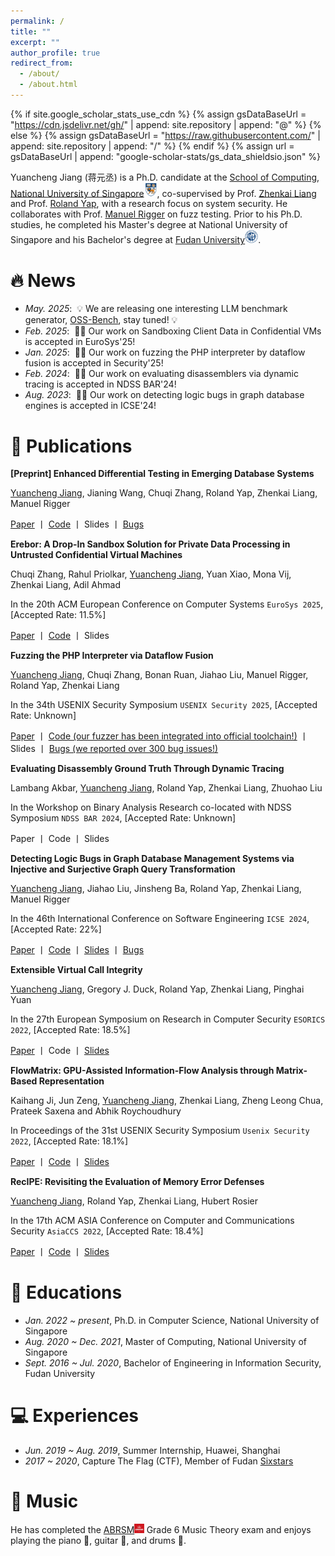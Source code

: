 ```yaml
---
permalink: /
title: ""
excerpt: ""
author_profile: true
redirect_from: 
  - /about/
  - /about.html
---
```


{% if site.google_scholar_stats_use_cdn %}
{% assign gsDataBaseUrl = "https://cdn.jsdelivr.net/gh/" | append: site.repository | append: "@" %}
{% else %}
{% assign gsDataBaseUrl = "https://raw.githubusercontent.com/" | append: site.repository | append: "/" %}
{% endif %}
{% assign url = gsDataBaseUrl | append: "google-scholar-stats/gs_data_shieldsio.json" %}

<span class='anchor' id='about-me'></span>

<meta charset="UTF-8">
<title>Musical Interests</title>
<head>
    <meta charset="UTF-8">
    <title>Musical Interests</title>
    <style>
        /* Style for the clickable text */
        .clickable {
            color: magenta;
            cursor: pointer;
            text-decoration: underline;
        }
        /* Hide the video section initially */
        #videoSection {
            display: none;
            margin-top: 20px;
        }
        /* Hide the details section initially */
        #bugDetails {
            display: none;
            margin-top: 10px;
        }
        iframe {
            max-width: 100%;
            height: auto;
        }
    </style>
</head>

Yuancheng Jiang (蒋元丞) is a Ph.D. candidate at the [School of Computing](https://www.comp.nus.edu.sg/), [National University of Singapore](https://nus.edu.sg/)<img src="./images/nus.jpg" style="width: 1.5em;" />, co-supervised by Prof. [Zhenkai Liang](https://www.comp.nus.edu.sg/~liangzk/) and Prof. [Roland Yap](https://www.comp.nus.edu.sg/cs/people/ryap/), with a research focus on system security. He collaborates with Prof. [Manuel Rigger](https://manuelrigger.at/) on fuzz testing. Prior to his Ph.D. studies, he completed his Master's degree at National University of Singapore and his Bachelor's degree at [Fudan University](https://www.fudan.edu.cn/en/)<img src="./images/fdu.png" style="width: 1.5em;" />.

# 🔥 News
- *May. 2025*: &nbsp;💡 We are releasing one interesting LLM benchmark generator, [OSS-Bench](https://oss-bench.github.io/), stay tuned! 💡
- *Feb. 2025*: &nbsp;🎉🎉 Our work on Sandboxing Client Data in Confidential VMs is accepted in EuroSys'25!
- *Jan. 2025*: &nbsp;🎉🎉 Our work on fuzzing the PHP interpreter by dataflow fusion is accepted in Security'25!
- *Feb. 2024*: &nbsp;🎉🎉 Our work on evaluating disassemblers via dynamic tracing is accepted in NDSS BAR'24!
- *Aug. 2023*: &nbsp;🎉🎉 Our work on detecting logic bugs in graph database engines is accepted in ICSE'24!

# 📝 Publications 

**[Preprint] Enhanced Differential Testing in Emerging Database Systems**

<ins>Yuancheng Jiang</ins>, Jianing Wang, Chuqi Zhang, Roland Yap, Zhenkai Liang, Manuel Rigger

[Paper](https://arxiv.org/pdf/2501.01236) 丨 [Code](https://github.com/YuanchengJiang/SQLxDiff) 丨 Slides 丨 [Bugs](https://github.com/questdb/questdb/issues?q=is%3Aissue%20author%3AYuanchengJiang%20)

**Erebor: A Drop-In Sandbox Solution for Private Data Processing in Untrusted Confidential Virtual Machines**

Chuqi Zhang, Rahul Priolkar, <ins>Yuancheng Jiang</ins>, Yuan Xiao, Mona Vij, Zhenkai Liang, Adil Ahmad

In the 20th ACM European Conference on Computer Systems ``EuroSys 2025``, [Accepted Rate: 11.5%] 

[Paper](https://asteriscresearchlab.com/papers/zhang-erebor.pdf) 丨 [Code](https://github.com/ASTERISC-Release/Erebor) 丨 Slides

**Fuzzing the PHP Interpreter via Dataflow Fusion**

<ins>Yuancheng Jiang</ins>, Chuqi Zhang, Bonan Ruan, Jiahao Liu, Manuel Rigger, Roland Yap, Zhenkai Liang

In the 34th USENIX Security Symposium ``USENIX Security 2025``, [Accepted Rate: Unknown] 

[Paper](https://yuanchengjiang.github.io/docs/flowfusion.pdf) 丨 [Code (our fuzzer has been integrated into official toolchain!)](https://github.com/php/flowfusion) 丨 Slides 丨 [Bugs (we reported over 300 bug issues!)](https://github.com/php/php-src/issues?q=is%3Aissue%20author%3AYuanchengJiang%20)



**Evaluating Disassembly Ground Truth Through Dynamic Tracing**

Lambang Akbar, <ins>Yuancheng Jiang</ins>, Roland Yap, Zhenkai Liang, Zhuohao Liu

In the Workshop on Binary Analysis Research co-located with NDSS Symposium ``NDSS BAR 2024``, [Accepted Rate: Unknown] 

Paper 丨 Code 丨 Slides

**Detecting Logic Bugs in Graph Database Management Systems via Injective and Surjective Graph Query Transformation**

<ins>Yuancheng Jiang</ins>, Jiahao Liu, Jinsheng Ba, Roland Yap, Zhenkai Liang, Manuel Rigger 

In the 46th International Conference on Software Engineering ``ICSE 2024``, [Accepted Rate: 22%] 

[Paper](https://yuanchengjiang.github.io/docs/GraphGenie-ICSE24.pdf) 丨 [Code](https://github.com/YuanchengJiang/GraphGenie) 丨 [Slides](https://yuanchengjiang.github.io/docs/GraphGenie_slides.pdf) 丨 [Bugs](https://github.com/neo4j/neo4j/issues?q=is%3Aissue%20author%3AYuanchengJiang%20)

**Extensible Virtual Call Integrity**

<ins>Yuancheng Jiang</ins>, Gregory J. Duck, Roland Yap, Zhenkai Liang, Pinghai Yuan 

In the 27th European Symposium on Research in Computer Security ``ESORICS 2022``, [Accepted Rate: 18.5%] 

[Paper](https://yuanchengjiang.github.io/docs/esorics22-evcfi.pdf) 丨 Code 丨 [Slides](https://yuanchengjiang.github.io/docs/EVCFI_slides.pdf)
 
**FlowMatrix: GPU-Assisted Information-Flow Analysis through Matrix-Based Representation** 

Kaihang Ji, Jun Zeng, <ins>Yuancheng Jiang</ins>, Zhenkai Liang, Zheng Leong Chua, Prateek Saxena and Abhik Roychoudhury 

In Proceedings of the 31st USENIX Security Symposium ``Usenix Security 2022``, [Accepted Rate: 18.1%] 

[Paper](https://www.usenix.org/system/files/sec22-ji.pdf) 丨 [Code](https://github.com/mimicji/FlowMatrix) 丨 [Slides](https://yuanchengjiang.github.io/docs/flowmatrix_slides.pdf)

**RecIPE: Revisiting the Evaluation of Memory Error Defenses**

<ins>Yuancheng Jiang</ins>, Roland Yap, Zhenkai Liang, Hubert Rosier

In the 17th ACM ASIA Conference on Computer and Communications Security ``AsiaCCS 2022``, [Accepted Rate: 18.4%]

[Paper](https://dl.acm.org/doi/pdf/10.1145/3488932.3524127) 丨 [Code](https://github.com/YuanchengJiang/recipe-benchmark) 丨 [Slides](https://yuanchengjiang.github.io/docs/RecIPE_slides.pdf)

<!--
# 🎖 Honors and Awards
- *2021.10* Lorem ipsum dolor sit amet, consectetur adipiscing elit. Vivamus ornare aliquet ipsum, ac tempus justo dapibus sit amet. 
- *2021.09* Lorem ipsum dolor sit amet, consectetur adipiscing elit. Vivamus ornare aliquet ipsum, ac tempus justo dapibus sit amet. 
-->

# 📖 Educations
- *Jan. 2022 ~ present*, Ph.D. in Computer Science, National University of Singapore
- *Aug. 2020 ~ Dec. 2021*, Master of Computing, National University of Singapore
- *Sept. 2016 ~ Jul. 2020*, Bachelor of Engineering in Information Security, Fudan University

<!--
# 💬 Invited Talks
- *2021.06*, Lorem ipsum dolor sit amet, consectetur adipiscing elit. Vivamus ornare aliquet ipsum, ac tempus justo dapibus sit amet. 
- *2021.03*, Lorem ipsum dolor sit amet, consectetur adipiscing elit. Vivamus ornare aliquet ipsum, ac tempus justo dapibus sit amet.  \| [\[video\]](https://github.com/)
-->

# 💻 Experiences
- *Jun. 2019 ~ Aug. 2019*, Summer Internship, Huawei, Shanghai
- *2017 ~ 2020*, Capture The Flag (CTF), Member of Fudan [Sixstars](https://github.com/sixstars)

<!--
# 🐞 Bugs
Our research efforts have been rewarded with hundreds of bugs (crashes/errors🔴, wrong results🟡) as follows:
- [The PHP Interpreter](https://github.com/php/php-src) (38.2k⭐): <span id="bugCount" class="clickable">219 bugs</span>
<div id="bugDetails"> 
[#16711🔴](https://github.com/php/php-src/issues/16711), [#16645🔴](https://github.com/php/php-src/issues/16645), [#16637🟡](https://github.com/php/php-src/issues/16637), [#16636🟡](https://github.com/php/php-src/issues/16636), [#16635🔴](https://github.com/php/php-src/issues/16635), [#16634🔴](https://github.com/php/php-src/issues/16634), [#16633🔴](https://github.com/php/php-src/issues/16633), [#16632🔴](https://github.com/php/php-src/issues/16632), [#16631🔴](https://github.com/php/php-src/issues/16631), [#16630🔴](https://github.com/php/php-src/issues/16630), [#16620🔴](https://github.com/php/php-src/issues/16620), [#16618🟡](https://github.com/php/php-src/issues/16618), [#16578🔴](https://github.com/php/php-src/issues/16578), [#16574🟡](https://github.com/php/php-src/issues/16574), [#16572🟡](https://github.com/php/php-src/issues/16572), [#16559🔴](https://github.com/php/php-src/issues/16559), [#16526🔴](https://github.com/php/php-src/issues/16526), [#16515🔴](https://github.com/php/php-src/issues/16515), [#16514🔴](https://github.com/php/php-src/issues/16514), [#16509🟡](https://github.com/php/php-src/issues/16509), [#16504🔴](https://github.com/php/php-src/issues/16504), [#16502🔴](https://github.com/php/php-src/issues/16502), [#16501🔴](https://github.com/php/php-src/issues/16501), [#16500🔴](https://github.com/php/php-src/issues/16500), [#16496🔴](https://github.com/php/php-src/issues/16496), [#16495🟡](https://github.com/php/php-src/issues/16495), [#16487🟡](https://github.com/php/php-src/issues/16487), [#16477🔴](https://github.com/php/php-src/issues/16477), [#16473🟡](https://github.com/php/php-src/issues/16473), [#16472🟡](https://github.com/php/php-src/issues/16472), [#16454🔴](https://github.com/php/php-src/issues/16454), [#16453🔴](https://github.com/php/php-src/issues/16453), [#16435🟡](https://github.com/php/php-src/issues/16435), [#16433🔴](https://github.com/php/php-src/issues/16433), [#16431🔴](https://github.com/php/php-src/issues/16431), [#16430🔴](https://github.com/php/php-src/issues/16430), [#16429🔴](https://github.com/php/php-src/issues/16429), [#16414🔴](https://github.com/php/php-src/issues/16414), [#16413🔴](https://github.com/php/php-src/issues/16413), [#16412🔴](https://github.com/php/php-src/issues/16412), [#16411🔴](https://github.com/php/php-src/issues/16411), [#16410🟡](https://github.com/php/php-src/issues/16410), [#16409🟡](https://github.com/php/php-src/issues/16409), [#16408🟡](https://github.com/php/php-src/issues/16408), [#16406🔴](https://github.com/php/php-src/issues/16406), [#16405🔴](https://github.com/php/php-src/issues/16405), [#16404🟡](https://github.com/php/php-src/issues/16404), [#16397🔴](https://github.com/php/php-src/issues/16397), [#16396🟡](https://github.com/php/php-src/issues/16396), [#16394🔴](https://github.com/php/php-src/issues/16394), [#16393🔴](https://github.com/php/php-src/issues/16393), [#16390🔴](https://github.com/php/php-src/issues/16390), [#16389🔴](https://github.com/php/php-src/issues/16389), [#16388🔴](https://github.com/php/php-src/issues/16388), [#16387🟡](https://github.com/php/php-src/issues/16387), [#16385🟡](https://github.com/php/php-src/issues/16385), [#16371🔴](https://github.com/php/php-src/issues/16371), [#16360🔴](https://github.com/php/php-src/issues/16360), [#16359🔴](https://github.com/php/php-src/issues/16359), [#16358🔴](https://github.com/php/php-src/issues/16358), [#16357🔴](https://github.com/php/php-src/issues/16357), [#16356🔴](https://github.com/php/php-src/issues/16356), [#16355🔴](https://github.com/php/php-src/issues/16355), [#16354🔴](https://github.com/php/php-src/issues/16354), [#16326🔴](https://github.com/php/php-src/issues/16326), [#16325🔴](https://github.com/php/php-src/issues/16325), [#16324🔴](https://github.com/php/php-src/issues/16324), [#16323🔴](https://github.com/php/php-src/issues/16323), [#16322🔴](https://github.com/php/php-src/issues/16322), [#16321🔴](https://github.com/php/php-src/issues/16321), [#16320🔴](https://github.com/php/php-src/issues/16320), [#16319🔴](https://github.com/php/php-src/issues/16319), [#16318🟡](https://github.com/php/php-src/issues/16318), [#16294🔴](https://github.com/php/php-src/issues/16294), [#16293🔴](https://github.com/php/php-src/issues/16293), [#16292🔴](https://github.com/php/php-src/issues/16292), [#16267🔴](https://github.com/php/php-src/issues/16267), [#16266🔴](https://github.com/php/php-src/issues/16266), [#16265🔴](https://github.com/php/php-src/issues/16265), [#16262🔴](https://github.com/php/php-src/issues/16262), [#16261🔴](https://github.com/php/php-src/issues/16261), [#16260🔴](https://github.com/php/php-src/issues/16260), [#16259🔴](https://github.com/php/php-src/issues/16259), [#16258🔴](https://github.com/php/php-src/issues/16258), [#16257🔴](https://github.com/php/php-src/issues/16257), [#16256🔴](https://github.com/php/php-src/issues/16256), [#16255🔴](https://github.com/php/php-src/issues/16255), [#16237🔴](https://github.com/php/php-src/issues/16237), [#16236🔴](https://github.com/php/php-src/issues/16236), [#16235🔴](https://github.com/php/php-src/issues/16235), [#16234🔴](https://github.com/php/php-src/issues/16234), [#16233🔴](https://github.com/php/php-src/issues/16233), [#16232🔴](https://github.com/php/php-src/issues/16232), [#16231🔴](https://github.com/php/php-src/issues/16231), [#16230🔴](https://github.com/php/php-src/issues/16230), [#16229🔴](https://github.com/php/php-src/issues/16229), [#16228🔴](https://github.com/php/php-src/issues/16228), [#16214🔴](https://github.com/php/php-src/issues/16214), [#16212🔴](https://github.com/php/php-src/issues/16212), [#16190🔴](https://github.com/php/php-src/issues/16190), [#16189🔴](https://github.com/php/php-src/issues/16189), [#16188🔴](https://github.com/php/php-src/issues/16188), [#16187🔴](https://github.com/php/php-src/issues/16187), [#16186🔴](https://github.com/php/php-src/issues/16186), [#16185🔴](https://github.com/php/php-src/issues/16185), [#16184🔴](https://github.com/php/php-src/issues/16184), [#16128🔴](https://github.com/php/php-src/issues/16128), [#16054🔴](https://github.com/php/php-src/issues/16054), [#16053🔴](https://github.com/php/php-src/issues/16053), [#16041🔴](https://github.com/php/php-src/issues/16041), [#16040🔴](https://github.com/php/php-src/issues/16040), [#16039🔴](https://github.com/php/php-src/issues/16039), [#16037🔴](https://github.com/php/php-src/issues/16037), [#16009🔴](https://github.com/php/php-src/issues/16009), [#16000🔴](https://github.com/php/php-src/issues/16000), [#15982🔴](https://github.com/php/php-src/issues/15982), [#15981🔴](https://github.com/php/php-src/issues/15981), [#15980🔴](https://github.com/php/php-src/issues/15980), [#15973🔴](https://github.com/php/php-src/issues/15973), [#15972🔴](https://github.com/php/php-src/issues/15972), [#15943🔴](https://github.com/php/php-src/issues/15943), [#15918🔴](https://github.com/php/php-src/issues/15918), [#15917🔴](https://github.com/php/php-src/issues/15917), [#15914🔴](https://github.com/php/php-src/issues/15914), [#15911🔴](https://github.com/php/php-src/issues/15911), [#15910🔴](https://github.com/php/php-src/issues/15910), [#15909🔴](https://github.com/php/php-src/issues/15909), [#15908🔴](https://github.com/php/php-src/issues/15908), [#15907🔴](https://github.com/php/php-src/issues/15907), [#15906🔴](https://github.com/php/php-src/issues/15906), [#15905🔴](https://github.com/php/php-src/issues/15905), [#15904🔴](https://github.com/php/php-src/issues/15904), [#15903🔴](https://github.com/php/php-src/issues/15903), [#15902🔴](https://github.com/php/php-src/issues/15902), [#15901🔴](https://github.com/php/php-src/issues/15901), [#15900🔴](https://github.com/php/php-src/issues/15900), [#15869🔴](https://github.com/php/php-src/issues/15869), [#15868🔴](https://github.com/php/php-src/issues/15868), [#15867🔴](https://github.com/php/php-src/issues/15867), [#15866🔴](https://github.com/php/php-src/issues/15866), [#15837🔴](https://github.com/php/php-src/issues/15837), [#15836🔴](https://github.com/php/php-src/issues/15836), [#15833🔴](https://github.com/php/php-src/issues/15833), [#15823🔴](https://github.com/php/php-src/issues/15823), [#15821🔴](https://github.com/php/php-src/issues/15821), [#15820🔴](https://github.com/php/php-src/issues/15820), [#15712🔴](https://github.com/php/php-src/issues/15712), [#15672🔴](https://github.com/php/php-src/issues/15672), [#15670🔴](https://github.com/php/php-src/issues/15670), [#15662🔴](https://github.com/php/php-src/issues/15662), [#15661🔴](https://github.com/php/php-src/issues/15661), [#15658🔴](https://github.com/php/php-src/issues/15658), [#15657🔴](https://github.com/php/php-src/issues/15657), [#15654🔴](https://github.com/php/php-src/issues/15654), [#15653🔴](https://github.com/php/php-src/issues/15653), [#15652🔴](https://github.com/php/php-src/issues/15652), [#15613🔴](https://github.com/php/php-src/issues/15613), [#15582🔴](https://github.com/php/php-src/issues/15582), [#15570🔴](https://github.com/php/php-src/issues/15570), [#15552🔴](https://github.com/php/php-src/issues/15552), [#15551🔴](https://github.com/php/php-src/issues/15551), [#15496🔴](https://github.com/php/php-src/issues/15496), [#15490🔴](https://github.com/php/php-src/issues/15490), [#15481🔴](https://github.com/php/php-src/issues/15481), [#15456🔴](https://github.com/php/php-src/issues/15456), [#15268🔴](https://github.com/php/php-src/issues/15268), [#15210🔴](https://github.com/php/php-src/issues/15210), [#15208🔴](https://github.com/php/php-src/issues/15208), [#15192🔴](https://github.com/php/php-src/issues/15192), [#15187🔴](https://github.com/php/php-src/issues/15187), [#15181🔴](https://github.com/php/php-src/issues/15181), [#15179🔴](https://github.com/php/php-src/issues/15179), [#15169🔴](https://github.com/php/php-src/issues/15169), [#15168🔴](https://github.com/php/php-src/issues/15168), [#15150🔴](https://github.com/php/php-src/issues/15150), [#15137🔴](https://github.com/php/php-src/issues/15137), [#14808🔴](https://github.com/php/php-src/issues/14808), [#14807🔴](https://github.com/php/php-src/issues/14807), [#14780🔴](https://github.com/php/php-src/issues/14780), [#14775🔴](https://github.com/php/php-src/issues/14775), [#14774🔴](https://github.com/php/php-src/issues/14774), [#14741🔴](https://github.com/php/php-src/issues/14741), [#14732🔴](https://github.com/php/php-src/issues/14732), [#14712🔴](https://github.com/php/php-src/issues/14712), [#14709🔴](https://github.com/php/php-src/issues/14709), [#14698🔴](https://github.com/php/php-src/issues/14698), [#14687🔴](https://github.com/php/php-src/issues/14687), [#14652🔴](https://github.com/php/php-src/issues/14652), [#14643🔴](https://github.com/php/php-src/issues/14643), [#14639🔴](https://github.com/php/php-src/issues/14639), [#14638🔴](https://github.com/php/php-src/issues/14638), [#14637🔴](https://github.com/php/php-src/issues/14637), [#14603🔴](https://github.com/php/php-src/issues/14603), [#14373🔴](https://github.com/php/php-src/issues/14373), [#14361🔴](https://github.com/php/php-src/issues/14361), [#14343🔴](https://github.com/php/php-src/issues/14343), [#14290🔴](https://github.com/php/php-src/issues/14290), [#14164🔴](https://github.com/php/php-src/issues/14164), [#14124🔴](https://github.com/php/php-src/issues/14124), [#14082🔴](https://github.com/php/php-src/issues/14082), [#14075🔴](https://github.com/php/php-src/issues/14075), [#14049🔴](https://github.com/php/php-src/issues/14049), [#14044🔴](https://github.com/php/php-src/issues/14044), [#13998🔴](https://github.com/php/php-src/issues/13998), [#13984🔴](https://github.com/php/php-src/issues/13984), [#13931🔴](https://github.com/php/php-src/issues/13931), [#13903🔴](https://github.com/php/php-src/issues/13903), [#13881🔴](https://github.com/php/php-src/issues/13881), [#13856🔴](https://github.com/php/php-src/issues/13856), [#13836🔴](https://github.com/php/php-src/issues/13836), [#13834🔴](https://github.com/php/php-src/issues/13834), [#13833🔴](https://github.com/php/php-src/issues/13833), [#13827🔴](https://github.com/php/php-src/issues/13827), [#13768🔴](https://github.com/php/php-src/issues/13768), [#13695🔴](https://github.com/php/php-src/issues/13695), [#13685🔴](https://github.com/php/php-src/issues/13685), [#13681🔴](https://github.com/php/php-src/issues/13681), [#13680🔴](https://github.com/php/php-src/issues/13680), [#13671🔴](https://github.com/php/php-src/issues/13671)
</div>
- [Neo4j](https://github.com/neo4j/neo4j) (13.4k⭐): [#13249🟡](https://github.com/neo4j/neo4j/issues/13249), [#13051🟡](https://github.com/neo4j/neo4j/issues/13051), [#13041🔴](https://github.com/neo4j/neo4j/issues/13041), [#13034🟡](https://github.com/neo4j/neo4j/issues/13034), [#13033🟡](https://github.com/neo4j/neo4j/issues/13033), [#13010🟡](https://github.com/neo4j/neo4j/issues/13010), [#13003🟡](https://github.com/neo4j/neo4j/issues/13003), [#13002🔴](https://github.com/neo4j/neo4j/issues/13002), [#12996🟡](https://github.com/neo4j/neo4j/issues/12996), [#12991🟡](https://github.com/neo4j/neo4j/issues/12991), [#12990🟡](https://github.com/neo4j/neo4j/issues/12990), [#12988🟡](https://github.com/neo4j/neo4j/issues/12988), [#12984🟡](https://github.com/neo4j/neo4j/issues/12984), [#12983🟡](https://github.com/neo4j/neo4j/issues/12983), [#12978🟡](https://github.com/neo4j/neo4j/issues/12978), [#12977🟡](https://github.com/neo4j/neo4j/issues/12977), [#12973🟡](https://github.com/neo4j/neo4j/issues/12973), [#12968🔴](https://github.com/neo4j/neo4j/issues/12968), [#12960🟡](https://github.com/neo4j/neo4j/issues/12960), [#12957🟡](https://github.com/neo4j/neo4j/issues/12957), [#13249🟡](https://github.com/neo4j/neo4j/issues/13249), [#13051🟡](https://github.com/neo4j/neo4j/issues/13051), [#13041🟡](https://github.com/neo4j/neo4j/issues/13041), [#13034🟡](https://github.com/neo4j/neo4j/issues/13034), [#13033🟡](https://github.com/neo4j/neo4j/issues/13033), [#13010🟡](https://github.com/neo4j/neo4j/issues/13010), [#13003🟡](https://github.com/neo4j/neo4j/issues/13003), [#13002🟡](https://github.com/neo4j/neo4j/issues/13002), [#12996🟡](https://github.com/neo4j/neo4j/issues/12996), [#12991🟡](https://github.com/neo4j/neo4j/issues/12991), [#12990🟡](https://github.com/neo4j/neo4j/issues/12990), [#12988🟡](https://github.com/neo4j/neo4j/issues/12988), [#12984🟡](https://github.com/neo4j/neo4j/issues/12984), [#12983🟡](https://github.com/neo4j/neo4j/issues/12983), [#12978🟡](https://github.com/neo4j/neo4j/issues/12978), [#12977🟡](https://github.com/neo4j/neo4j/issues/12977), [#12973🟡](https://github.com/neo4j/neo4j/issues/12973), [#12968🟡](https://github.com/neo4j/neo4j/issues/12968), [#12960🟡](https://github.com/neo4j/neo4j/issues/12960), [#12957🟡](https://github.com/neo4j/neo4j/issues/12957)
- [QuestDB](https://github.com/questdb/questdb) (14.6k⭐): [#4531🟡](https://github.com/questdb/questdb/issues/4531), [#4528🟡](https://github.com/questdb/questdb/issues/4528), [#4505🟡](https://github.com/questdb/questdb/issues/4505), [#4496🟡](https://github.com/questdb/questdb/issues/4496), [#4010🟡](https://github.com/questdb/questdb/issues/4010), [#3949🔴](https://github.com/questdb/questdb/issues/3949), [#3938🟡](https://github.com/questdb/questdb/issues/3938), [#3936🟡](https://github.com/questdb/questdb/issues/3936), [#3935🔴](https://github.com/questdb/questdb/issues/3935), [#3934🟡](https://github.com/questdb/questdb/issues/3934), [#3933🟡](https://github.com/questdb/questdb/issues/3933), [#3932🟡](https://github.com/questdb/questdb/issues/3932), [#3833🔴](https://github.com/questdb/questdb/issues/3833), [#3828🟡](https://github.com/questdb/questdb/issues/3828), [#3733🟡](https://github.com/questdb/questdb/issues/3733), [#3670🟡](https://github.com/questdb/questdb/issues/3670), [#3669🟡](https://github.com/questdb/questdb/issues/3669), [#3623🔴](https://github.com/questdb/questdb/issues/3623), [#3622🔴](https://github.com/questdb/questdb/issues/3622), [#3619🟡](https://github.com/questdb/questdb/issues/3619), [#3595🟡](https://github.com/questdb/questdb/issues/3595), [#3590🔴](https://github.com/questdb/questdb/issues/3590), [#3581🟡](https://github.com/questdb/questdb/issues/3581), [#3580🟡](https://github.com/questdb/questdb/issues/3580), [#3576🔴](https://github.com/questdb/questdb/issues/3576), [#3575🟡](https://github.com/questdb/questdb/issues/3575), [#3526🔴](https://github.com/questdb/questdb/issues/3526), [#3470🔴](https://github.com/questdb/questdb/issues/3470), [#3469🔴](https://github.com/questdb/questdb/issues/3469), [#3468🔴](https://github.com/questdb/questdb/issues/3468), [#3467🔴](https://github.com/questdb/questdb/issues/3467), [#3455🔴](https://github.com/questdb/questdb/issues/3455), [#3454🔴](https://github.com/questdb/questdb/issues/3454), [#3445🔴](https://github.com/questdb/questdb/issues/3445), [#3433🔴](https://github.com/questdb/questdb/issues/3433), [#3420🔴](https://github.com/questdb/questdb/issues/3420), [#3419🔴](https://github.com/questdb/questdb/issues/3419), [#3418🔴](https://github.com/questdb/questdb/issues/3418), [#3386🔴](https://github.com/questdb/questdb/issues/3386), [#3376🔴](https://github.com/questdb/questdb/issues/3376), [#3358🟡](https://github.com/questdb/questdb/issues/3358), [#3357🔴](https://github.com/questdb/questdb/issues/3357), [#3356🔴](https://github.com/questdb/questdb/issues/3356), [#3324🔴](https://github.com/questdb/questdb/issues/3324), [#3323🔴](https://github.com/questdb/questdb/issues/3323), [#3322🔴](https://github.com/questdb/questdb/issues/3322), [#3313🟡](https://github.com/questdb/questdb/issues/3313), [#4531🟡](https://github.com/questdb/questdb/issues/4531), [#4528🟡](https://github.com/questdb/questdb/issues/4528), [#4505🟡](https://github.com/questdb/questdb/issues/4505), [#4496🟡](https://github.com/questdb/questdb/issues/4496), [#4010🟡](https://github.com/questdb/questdb/issues/4010), [#3949🟡](https://github.com/questdb/questdb/issues/3949), [#3938🟡](https://github.com/questdb/questdb/issues/3938), [#3936🟡](https://github.com/questdb/questdb/issues/3936), [#3935🟡](https://github.com/questdb/questdb/issues/3935), [#3934🟡](https://github.com/questdb/questdb/issues/3934), [#3933🟡](https://github.com/questdb/questdb/issues/3933), [#3932🟡](https://github.com/questdb/questdb/issues/3932), [#3833🟡](https://github.com/questdb/questdb/issues/3833), [#3828🟡](https://github.com/questdb/questdb/issues/3828), [#3733🟡](https://github.com/questdb/questdb/issues/3733), [#3670🟡](https://github.com/questdb/questdb/issues/3670), [#3669🟡](https://github.com/questdb/questdb/issues/3669), [#3623🟡](https://github.com/questdb/questdb/issues/3623), [#3622🟡](https://github.com/questdb/questdb/issues/3622), [#3619🟡](https://github.com/questdb/questdb/issues/3619), [#3595🟡](https://github.com/questdb/questdb/issues/3595), [#3590🟡](https://github.com/questdb/questdb/issues/3590), [#3581🟡](https://github.com/questdb/questdb/issues/3581), [#3580🟡](https://github.com/questdb/questdb/issues/3580), [#3576🟡](https://github.com/questdb/questdb/issues/3576), [#3575🟡](https://github.com/questdb/questdb/issues/3575), [#3526🟡](https://github.com/questdb/questdb/issues/3526), [#3470🟡](https://github.com/questdb/questdb/issues/3470), [#3469🟡](https://github.com/questdb/questdb/issues/3469), [#3468🟡](https://github.com/questdb/questdb/issues/3468), [#3467🟡](https://github.com/questdb/questdb/issues/3467), [#3455🟡](https://github.com/questdb/questdb/issues/3455), [#3454🟡](https://github.com/questdb/questdb/issues/3454), [#3445🟡](https://github.com/questdb/questdb/issues/3445), [#3433🟡](https://github.com/questdb/questdb/issues/3433), [#3420🟡](https://github.com/questdb/questdb/issues/3420), [#3419🟡](https://github.com/questdb/questdb/issues/3419), [#3418🟡](https://github.com/questdb/questdb/issues/3418), [#3386🟡](https://github.com/questdb/questdb/issues/3386), [#3376🟡](https://github.com/questdb/questdb/issues/3376), [#3358🟡](https://github.com/questdb/questdb/issues/3358), [#3357🟡](https://github.com/questdb/questdb/issues/3357), [#3356🟡](https://github.com/questdb/questdb/issues/3356), [#3324🟡](https://github.com/questdb/questdb/issues/3324), [#3323🟡](https://github.com/questdb/questdb/issues/3323), [#3322🟡](https://github.com/questdb/questdb/issues/3322), [#3313🟡](https://github.com/questdb/questdb/issues/3313)
- [RedisGraph](https://github.com/RedisGraph/RedisGraph) (2.0k⭐): [#2744🟡](https://github.com/RedisGraph/RedisGraph/issues/2744), [#2858🟡](https://github.com/RedisGraph/RedisGraph/issues/2858), [#2859🟡](https://github.com/RedisGraph/RedisGraph/issues/2859), [#2865🟡](https://github.com/RedisGraph/RedisGraph/issues/2865), [#3071🔴](https://github.com/RedisGraph/RedisGraph/issues/3071)
- [AgensGraph](https://github.com/bitnine-oss/agensgraph) (1.3k⭐): [#595🟡](https://github.com/bitnine-oss/agensgraph/issues/595), [#609🟡](https://github.com/bitnine-oss/agensgraph/issues/609), [#617🟡](https://github.com/bitnine-oss/agensgraph/issues/617)
- [CrateDB](https://github.com/crate/crate) (4.1k⭐): [#14805🔴](https://github.com/crate/crate/issues/14805), [#14807🟡](https://github.com/crate/crate/issues/14807)
-->

# 🎸 Music
He has completed the [ABRSM](https://www.abrsm.org/)<img src="./images/abrsm.jpg" style="width: 1.1em;" /> Grade 6 Music Theory exam and enjoys playing the piano 🎹, guitar 🎸, and drums 🥁.

<!--
and enjoy <span id="bandShows" class="clickable">band shows</span>.

<div id="videoSection">
    <iframe width="560" height="315" src="https://www.youtube.com/embed/6ovu13_usIM" frameborder="0"></iframe>
</div>

<script>
    // JavaScript to toggle the video section
    document.getElementById("bandShows").addEventListener("click", function() {
        var videoSection = document.getElementById("videoSection");
        if (videoSection.style.display === "none" || videoSection.style.display === "") {
            videoSection.style.display = "block";
        } else {
            videoSection.style.display = "none";
        }
    });
</script>

<script>
    // JavaScript to toggle the bug details section
    document.getElementById("bugCount").addEventListener("click", function() {
        var bugDetails = document.getElementById("bugDetails");
        if (bugDetails.style.display === "none" || bugDetails.style.display === "") {
            bugDetails.style.display = "block";
        } else {
            bugDetails.style.display = "none";
        }
    });
</script>
-->

<!--
# 👭 Friends
- *2019.05 - 2020.02*, [Lorem](https://github.com/), China.
-->

<p align="center">
    <script type='text/javascript' id='clustrmaps' src='//cdn.clustrmaps.com/map_v2.js?cl=ffffff&w=0&t=tt&d=2eF_pLvAz6SCyhYAFge0Xn9iWMT1PxKclkuxvQeeuzg&co=0d3e75&cmo=019b2a&cmn=ce3737&ct=ffffff'></script>
</p> 
